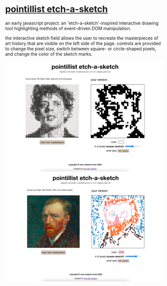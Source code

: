 # [pointillist etch-a-sketch](https://seanstephenbrian.github.io/etch-a-sketch/)

an early javascript project: an 'etch-a-sketch'-inspired interactive drawing tool highlighting
methods of event-driven DOM manipulation.

the interactive sketch field allows the user to recreate the masterpieces of art history that are
visible on the left side of the page. controls are provided to change the pixel size, switch between square- or circle-shaped pixels, and change the color of the sketch marks.

<img src="https://raw.githubusercontent.com/seanstephenbrian/etch-a-sketch/main/img/screenshot-1.png" alt="Example sketch of Chuck Close's Philip Glass portrait">

<img src="https://raw.githubusercontent.com/seanstephenbrian/etch-a-sketch/main/img/screenshot-2.png" alt="Example sketch of Van Gogh's self-portrait">